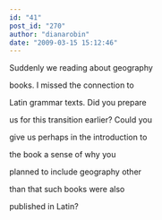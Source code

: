 ```yaml
---
id: "41"
post_id: "270"
author: "dianarobin"
date: "2009-03-15 15:12:46"
---
```

Suddenly we reading about geography





books. I missed the connection to 

Latin grammar texts. Did you prepare

us for this transition earlier? Could you

give us perhaps in the introduction to

the book a sense of why you

planned to include geography other

than that such books were also 

published in Latin?
